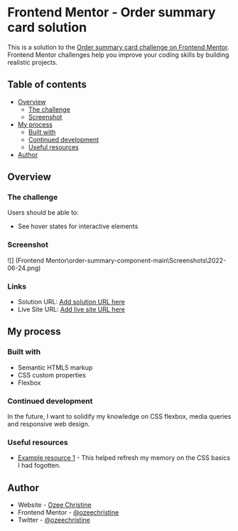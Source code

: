 # Frontend Mentor - Order summary card solution

This is a solution to the [Order summary card challenge on Frontend Mentor](https://www.frontendmentor.io/challenges/order-summary-component-QlPmajDUj). Frontend Mentor challenges help you improve your coding skills by building realistic projects. 

## Table of contents

- [Overview](#overview)
  - [The challenge](#the-challenge)
  - [Screenshot](#screenshot)
- [My process](#my-process)
  - [Built with](#built-with)
  - [Continued development](#continued-development)
  - [Useful resources](#useful-resources)
- [Author](#author)



## Overview

### The challenge

Users should be able to:

- See hover states for interactive elements

### Screenshot

![] (Frontend Mentor\order-summary-component-main\Screenshots\2022-06-24.png)


### Links

- Solution URL: [Add solution URL here](https://github.com/ozeechristine/Order-Summary-Component-Solution)
- Live Site URL: [Add live site URL here](https://your-live-site-url.com)

## My process

### Built with

- Semantic HTML5 markup
- CSS custom properties
- Flexbox


### Continued development

In the future, I want to solidify my knowledge on CSS flexbox, media queries and responsive web design. 


### Useful resources

- [Example resource 1](https://www.w3schools.com) - This helped refresh my memory on the CSS basics I had fogotten. 


## Author

- Website - [Ozee Christine](https://www.frontendmentor.io/profile/ozeechristine)
- Frontend Mentor - [@ozeechristine](https://www.frontendmentor.io/profile/ozeechristine)
- Twitter - [@ozeechristine](https://www.twitter.com/ozeechristine)


